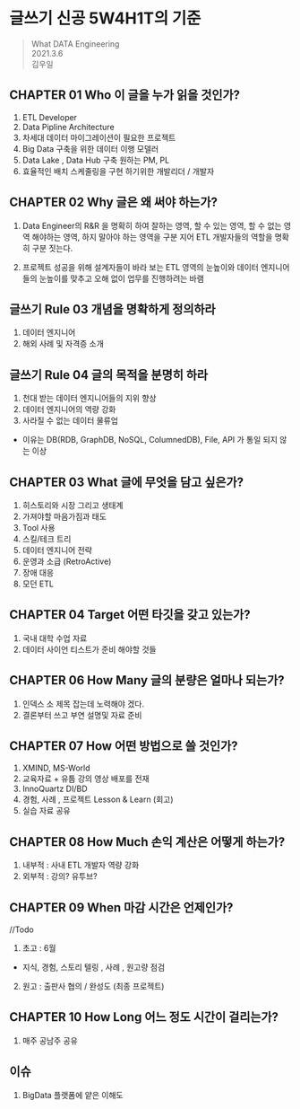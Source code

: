 # 글쓰기 신공 5W4H1T의 기준 
> What DATA Engineering  
> 2021.3.6  
> 김우일   

## CHAPTER 01 Who 이 글을 누가 읽을 것인가?
1. ETL Developer
2. Data Pipline Architecture 
3. 차세대 데이터 마이그레이션이 필요한 프로젝트 
4. Big Data 구축을 위한 데이터 이행 모델러 
5. Data Lake , Data Hub 구축 원하는 PM, PL
6. 효율적인 배치 스케줄링을 구현 하기위한 개발리더 / 개발자

## CHAPTER 02 Why 글은 왜 써야 하는가?
1. Data Engineer의 R&R 을 명확히 하여 
잘하는 영역, 
할 수 있는 영역, 할 수 없는 영역 
해야하는 영역, 하지 말아야 하는 영역을 구분 지어 ETL 개발자들의 역할을 명확히 구분 짓는다. 

2. 프로젝트 성공을 위해 설계자들이 바라 보는 ETL 영역의 눈높이와 
데이터 엔지니어들의 눈높이를 맞추고 오해 없이 업무를 진행하려는 바램 

## 글쓰기 Rule 03 개념을 명확하게 정의하라
1. 데이터 엔지니어 
2. 해외 사례 및 자격증 소개 

## 글쓰기 Rule 04 글의 목적을 분명히 하라
1. 천대 받는 데이터 엔지니어들의 지위 향상 
2. 데이터 엔지니어의 역량 강화 
3. 사라질 수 없는 데이터 물류업 
  - 이유는 DB(RDB, GraphDB, NoSQL, ColumnedDB), File, API 가 통일 되지 않는 이상 

## CHAPTER 03 What 글에 무엇을 담고 싶은가?
1. 히스토리와 시장 그리고 생태계
2. 가져야할 마음가짐과 태도 
3. Tool 사용 
4. 스킬/테크 트리 
5. 데이터 엔지니어 전략 
6. 운영과 소급 (RetroActive)
7. 장애 대응 
8. 모던 ETL 

## CHAPTER 04 Target 어떤 타깃을 갖고 있는가?
1. 국내 대학 수업 자료 
2. 데이터 사이언 티스트가 준비 해야할 것들 

## CHAPTER 06 How Many 글의 분량은 얼마나 되는가?
1. 인덱스 소 제목 잡는데 노력해야 겠다.
2. 결론부터 쓰고 부연 설명및 자료 준비 

## CHAPTER 07 How 어떤 방법으로 쓸 것인가?
1. XMIND, MS-World
2. 교육자료 + 유툽 강의 영상 배포를 전재
3. InnoQuartz DI/BD
4. 경험, 사례 , 프로젝트 Lesson & Learn (회고)
5. 실습 자료 공유 

## CHAPTER 08 How Much 손익 계산은 어떻게 하는가?
1. 내부적 : 사내 ETL 개발자 역량 강화
2. 외부적 : 강의? 유투브?

## CHAPTER 09 When 마감 시간은 언제인가?
//Todo
1. 초고 : 6월 
  - 지식, 경험, 스토리 텔링 , 사례 , 원고량 점검
2. 원고 : 출판사 협의 / 완성도 (최종 프로젝트)

##  CHAPTER 10 How Long 어느 정도 시간이 걸리는가?
1. 매주 공남주 공유 

## 이슈
1. BigData 플랫폼에 얕은 이해도 